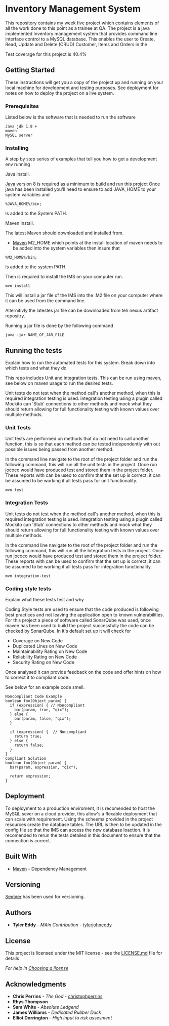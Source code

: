 # Inventory Management System

This repository contains my week five project which contains elements of all the work done to this point as a trainee at QA. The project is a java implemented Inventory management system that provides command line interface control to a MySQL database. This enables the user to Create, Read, Update and Delete (CRUD) Customer, Items and Orders in the  

Test coverage for this project is 40.4%


## Getting Started

These instructions will get you a copy of the project up and running on your local machine for development and testing purposes. See deployment for notes on how to deploy the project on a live system.

### Prerequisites

Listed below is the software that is needed to run the software

```
Java jdk 1.8 +
maven
MySQL server
```

### Installing

A step by step series of examples that tell you how to get a development env running


Java install.

[Java](https://www.java.com/en/download) version 8 is required as a minimum to build and run this project 
Once java has been installed you'll need to ensure to add JAVA_HOME to your system variables and 

```
%JAVA_HOME%/bin;
```
Is added to the System PATH. 

Maven install.

The latest Maven should downloaded and installed from.
* [Maven](https://maven.apache.org/)
M2_HOME which points at the install location of maven needs to be added into the system variables
then insure that
```
%M2_HOME%/bin;
```
Is added to the system PATH.

Then is required to install the IMS on your computer run.

```
mvn install 
```
This will install a jar file of the IMS into the .M2 file on your computer where it can be used from the command line.

Alternitivly the latestes jar file can be downloaded from teh nexus artifact repositry.

Running a jar file is done by the following command
```
java -jar NAME_OF_JAR_FILE
```

## Running the tests

Explain how to run the automated tests for this system. Break down into which tests and what they do

This repo includes Unit and integration tests. This can be run using maven, see below on maven usage to run the desired tests.

Unit tests do not test when the method call's another method, when this is required integration testing is used. integration testing using a plugin called Mockito can 'Stub' connections to other methods and mock what they should return allowing for full functionality testing with known values over multiple methods. 

### Unit Tests 

Unit tests are performed on methods that do not need to call another function, this is so that each method can be tested independently with out possible issues being passed from another method.

In the command line navigate to the root of the project folder and run the following command, this will run all the unit tests in the project. Once run jococo would have produced test and stored them in the project folder. These reports with can be used to confirm that the set up is correct, it can be assumed to be working if all tests pass for unit functionality.

```
mvn test
```

### Integration Tests 

Unit tests do not test when the method call's another method, when this is required integration testing is used. integration testing using a plugin called Mockito can 'Stub' connections to other methods and mock what they should return allowing for full functionality testing with known values over multiple methods. 

In the command line navigate to the root of the project folder and run the following command, this will run all the Integration tests in the project. Once run jococo would have produced test and stored them in the project folder. These reports with can be used to confirm that the set up is correct, it can be assumed to be working if all tests pass for integration functionality.


```
mvn integration-test
```

### Coding style tests

Explain what these tests test and why

Coding Style tests are used to ensure that the code produced is following best practices and not leaving the application open to known vulnerabilities. 
For this project a piece of software called SonarQube was used, once maven has been used to build the project successfully the code can be checked by SonarQube.
In it's default set up it will check for 
* Coverage on New Code
* Duplicated Lines on New Code
* Maintainability Rating on New Code
* Reliability Rating on New Code
* Security Rating on New Code

Once analysed it can provide feedback on the code and offer hints on how to correct it to compliant code.

See below for an example code smell.


```
Noncompliant Code Example
boolean foo(Object param) {
  if (expression) { // Noncompliant
    bar(param, true, "qix");
  } else {
    bar(param, false, "qix");
  }

  if (expression) {  // Noncompliant
    return true;
  } else {
    return false;
  }
}
Compliant Solution
boolean foo(Object param) {
  bar(param, expression, "qix");

  return expression;
}
```

## Deployment

To deployment to a production enviroment, it is recomended to host the MySQL sever on a cloud provider, this allow's a flexable deployment that can scale with requirement.
Using the scheema provided in the project resources create the database tables. The URL is then to be updated in the config file so that the IMS can access the new database loaction.
It is recomended to rerun the tests detailed in this document to ensure that the connection is correct.



## Built With

* [Maven](https://maven.apache.org/) - Dependency Management

## Versioning

[SemVer](http://semver.org/) has been used for versioning.

## Authors

* **Tyler Eddy** - *MAin Contribution* - [tylerjohneddy](https://github.com/tylerjohneddy)

## License

This project is licensed under the MIT license - see the [LICENSE.md](LICENSE.md) file for details 

*For help in [Choosing a license](https://choosealicense.com/)*

## Acknowledgments

* **Chris Perrins** - *The God* - [christophperrins](https://github.com/christophperrins)
* **Rhys Thompson** - 
* **Sam White** - *Absolute Ledgend*
* **James Williams** - *Dedicated Rubber Duck*
* **Elliot Dorrington** - *High input to risk assesment*
